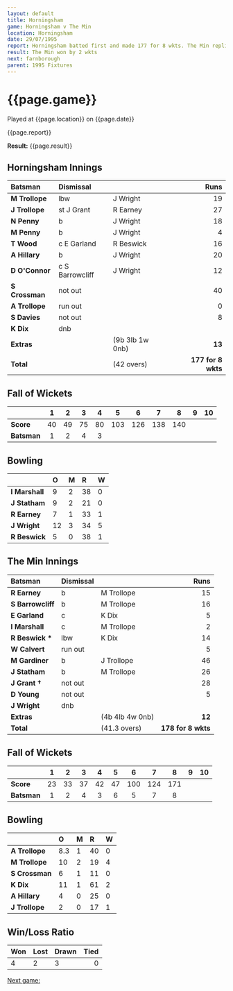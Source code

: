```yaml
---
layout: default
title: Horningsham
game: Horningsham v The Min
location: Horningsham
date: 29/07/1995
report: Horningsham batted first and made 177 for 8 wkts. The Min replied with 178 for 8 wkts
result: The Min won by 2 wkts
next: farnborough
parent: 1995 Fixtures
---
```


# {{page.game}}

Played at {{page.location}} on {{page.date}}

{{page.report}}

**Result:** {{page.result}}

## Horningsham Innings

| Batsman | Dismissal |  | Runs |
|:---|:---|---|---:|
| **M Trollope** | lbw | J Wright | 19 |
| **J Trollope** | st J Grant | R Earney | 27 |
| **N Penny** | b | J Wright | 18 |
| **M Penny** | b | J Wright | 4 |
| **T Wood** | c E Garland | R Beswick | 16 |
| **A Hillary** | b | J Wright | 20 |
| **D O'Connor** | c S Barrowcliff | J Wright | 12 |
| **S Crossman** | not out |  | 40 |
| **A Trollope** | run out |  | 0 |
| **S Davies** | not out |  | 8 |
| **K Dix** | dnb |  |  |
| **Extras** | | (9b 3lb 1w 0nb) | **13** |
| **Total** | | (42 overs) | ****177 for 8 wkts**** |

## Fall of Wickets

| | 1 | 2 | 3 | 4 | 5 | 6 | 7 | 8 | 9 | 10 |
|---|:---:|:---:|:---:|:---:|:---:|:---:|:---:|:---:|:---:|:---:|
| **Score** | 40 | 49 | 75 | 80 | 103 | 126 | 138 | 140 |  |  |
| **Batsman** | 1 | 2 | 4 | 3 |  |  |  |  |  |  |

## Bowling

| | O | M | R | W |
|---|:---|:---|:---|:---|
| **I Marshall** | 9 | 2 | 38 | 0 |
| **J Statham** | 9 | 2 | 21 | 0 |
| **R Earney** | 7 | 1 | 33 | 1 |
| **J Wright** | 12 | 3 | 34 | 5 |
| **R Beswick** | 5 | 0 | 38 | 1 |

## The Min Innings

| Batsman | Dismissal |  | Runs |
|:---|:---|---|---:|
| **R Earney** | b | M Trollope | 15 |
| **S Barrowcliff** | b | M Trollope | 16 |
| **E Garland** | c | K Dix | 5 |
| **I Marshall** | c | M Trollope | 2 |
| **R Beswick &#42;** | lbw | K Dix | 14 |
| **W Calvert** | run out |  | 5 |
| **M Gardiner** | b | J Trollope | 46 |
| **J Statham** | b | M Trollope | 26 |
| **J Grant &#8224;** | not out |  | 28 |
| **D Young** | not out |  | 5 |
| **J Wright** | dnb |  |  |
| **Extras** | | (4b 4lb 4w 0nb) | **12** |
| **Total** | | (41.3 overs) | ****178 for 8 wkts**** |

## Fall of Wickets

| | 1 | 2 | 3 | 4 | 5 | 6 | 7 | 8 | 9 | 10 |
|---|:---:|:---:|:---:|:---:|:---:|:---:|:---:|:---:|:---:|:---:|
| **Score** | 23 | 33 | 37 | 42 | 47 | 100 | 124 | 171 |  |  |
| **Batsman** | 1 | 2 | 4 | 3 | 6 | 5 | 7 | 8 |  |  |

## Bowling

| | O | M | R | W |
|---|:---|:---|:---|:---|
| **A Trollope** | 8.3 | 1 | 40 | 0 |
| **M Trollope** | 10 | 2 | 19 | 4 |
| **S Crossman** | 6 | 1 | 11 | 0 |
| **K Dix** | 11 | 1 | 61 | 2 |
| **A Hillary** | 4 | 0 | 25 | 0 |
| **J Trollope** | 2 | 0 | 17 | 1 |

## Win/Loss Ratio

| Won | Lost | Drawn | Tied |
|:---|:---|:---|---:|
| 4 | 2 | 3 | 0 |

[Next game:]({{page.next}})
